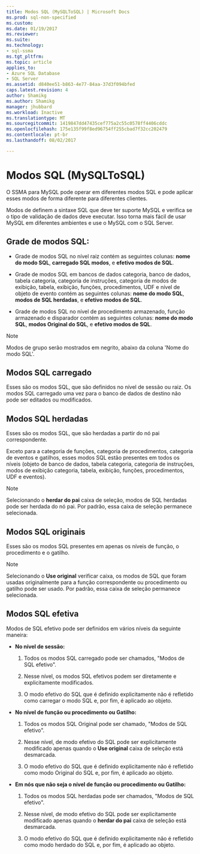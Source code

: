 ```yaml
---
title: Modos SQL (MySQLToSQL) | Microsoft Docs
ms.prod: sql-non-specified
ms.custom: 
ms.date: 01/19/2017
ms.reviewer: 
ms.suite: 
ms.technology:
- sql-ssma
ms.tgt_pltfrm: 
ms.topic: article
applies_to:
- Azure SQL Database
- SQL Server
ms.assetid: d840ee51-b863-4e77-84aa-37d3f094bfed
caps.latest.revision: 4
author: Shamikg
ms.author: Shamikg
manager: jhubbard
ms.workload: Inactive
ms.translationtype: MT
ms.sourcegitcommit: 1419847dd47435cef775a2c55c0578ff4406cddc
ms.openlocfilehash: 175e135f99f8ed96754ff255cbad7f32cc202479
ms.contentlocale: pt-br
ms.lasthandoff: 08/02/2017

---
```

# <a name="sql-modes-mysqltosql"></a>Modos SQL (MySQLToSQL)
O SSMA para MySQL pode operar em diferentes modos SQL e pode aplicar esses modos de forma diferente para diferentes clientes.  
  
Modos de definem a sintaxe SQL que deve ter suporte MySQL e verifica se o tipo de validação de dados deve executar. Isso torna mais fácil de usar MySQL em diferentes ambientes e use o MySQL com o SQL Server.  
  
## <a name="sql-modes-grid"></a>Grade de modos SQL:  
  
-   Grade de modos SQL no nível raiz contém as seguintes colunas: **nome do modo SQL**, **carregado SQL modos**, e **efetivo modos de SQL**.  
  
-   Grade de modos SQL em bancos de dados categoria, banco de dados, tabela categoria, categoria de instruções, categoria de modos de exibição, tabela, exibição, funções, procedimentos, UDF e nível de objeto de evento contém as seguintes colunas: **nome do modo SQL**, **modos de SQL herdadas**, e **efetivo modos de SQL**.  
  
-   Grade de modos SQL no nível de procedimento armazenado, função armazenado e disparador contém as seguintes colunas: **nome do modo SQL**, **modos Original do SQL**, e **efetivo modos de SQL**.  
  
> [!NOTE]  
> Modos de grupo serão mostrados em negrito, abaixo da coluna 'Nome do modo SQL'.  
  
## <a name="loaded-sql-modes"></a>Modos SQL carregado  
Esses são os modos SQL, que são definidos no nível de sessão ou raiz. Os modos SQL carregado uma vez para o banco de dados de destino não pode ser editados ou modificados.  
  
## <a name="inherited-sql-modes"></a>Modos SQL herdadas  
Esses são os modos SQL, que são herdadas a partir do nó pai correspondente.  
  
Exceto para a categoria de funções, categoria de procedimentos, categoria de eventos e gatilhos, esses modos SQL estão presentes em todos os níveis (objeto de banco de dados, tabela categoria, categoria de instruções, modos de exibição categoria, tabela, exibição, funções, procedimentos, UDF e eventos).  
  
> [!NOTE]  
> Selecionando o **herdar do pai** caixa de seleção, modos de SQL herdadas pode ser herdada do nó pai. Por padrão, essa caixa de seleção permanece selecionada.  
  
## <a name="original-sql-modes"></a>Modos SQL originais  
Esses são os modos SQL presentes em apenas os níveis de função, o procedimento e o gatilho.  
  
> [!NOTE]  
> Selecionando o **Use original** verificar caixa, os modos de SQL que foram usadas originalmente para a função correspondente ou procedimento ou gatilho pode ser usado. Por padrão, essa caixa de seleção permanece selecionada.  
  
## <a name="effective-sql-modes"></a>Modos SQL efetiva  
Modos de SQL efetivo pode ser definidos em vários níveis da seguinte maneira:  
  
-   **No nível de sessão:**  
  
    1.  Todos os modos SQL carregado pode ser chamados, "Modos de SQL efetivo".  
  
    2.  Nesse nível, os modos SQL efetivos podem ser diretamente e explicitamente modificados.  
  
    3.  O modo efetivo do SQL que é definido explicitamente não é refletido como carregar o modo SQL e, por fim, é aplicado ao objeto.  
  
-   **No nível de função ou procedimento ou Gatilho:**  
  
    1.  Todos os modos SQL Original pode ser chamado, "Modos de SQL efetivo".  
  
    2.  Nesse nível, de modo efetivo do SQL pode ser explicitamente modificado apenas quando o **Use original** caixa de seleção está desmarcada.  
  
    3.  O modo efetivo do SQL que é definido explicitamente não é refletido como modo Original do SQL e, por fim, é aplicado ao objeto.  
  
-   **Em nós que não seja o nível de função ou procedimento ou Gatilho:**  
  
    1.  Todos os modos SQL herdadas pode ser chamados, "Modos de SQL efetivo".  
  
    2.  Nesse nível, de modo efetivo do SQL pode ser explicitamente modificado apenas quando o **herdar do pai** caixa de seleção está desmarcada.  
  
    3.  O modo efetivo do SQL que é definido explicitamente não é refletido como modo herdado do SQL e, por fim, é aplicado ao objeto.  
  

